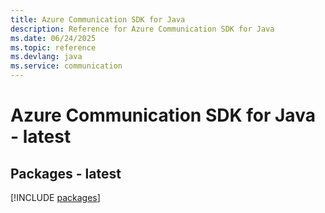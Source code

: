 ```yaml
---
title: Azure Communication SDK for Java
description: Reference for Azure Communication SDK for Java
ms.date: 06/24/2025
ms.topic: reference
ms.devlang: java
ms.service: communication
---
```

# Azure Communication SDK for Java - latest
## Packages - latest
[!INCLUDE [packages](communication-index.md)]